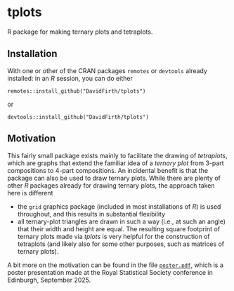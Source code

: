 # tplots
R package for making ternary plots and tetraplots.

## Installation
With one or other of the CRAN packages `remotes` or `devtools` already installed: in an _R_ session, you can do either
```
remotes::install_github("DavidFirth/tplots")
```
or
```
devtools::install_github("DavidFirth/tplots")
```

## Motivation

This fairly small package exists mainly to facilitate the drawing of _tetraplots_, which are graphs that extend the familiar idea of a _ternary plot_ from 3-part compositions to 4-part compositions.  An incidental benefit is that the package can also be used to draw ternary plots.  While there are plenty of other _R_ packages already for drawing ternary plots, the approach taken here is different
* the `grid` graphics package (included in most installations of _R_) is used throughout, and this results in substantial flexibility
* all ternary-plot triangles are drawn in such a way (i.e., at such an angle) that their width and height are equal.  The resulting square footprint of ternary plots made via _tplots_ is very helpful for the construction of tetraplots (and likely also for some other purposes, such as matrices of ternary plots).

A bit more on the motivation can be found in the file [`poster.pdf`](https://github.com/DavidFirth/tplots/blob/main/poster.pdf), which is a poster presentation made at the Royal Statistical Society conference in Edinburgh, September 2025.
